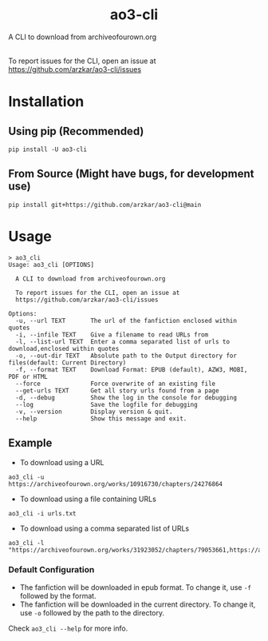 <h1 align="center">ao3-cli</h1>

A CLI to download from archiveofourown.org <br/><br/>

To report issues for the CLI, open an issue at https://github.com/arzkar/ao3-cli/issues

# Installation

## Using pip (Recommended)

```
pip install -U ao3-cli
```

## From Source (Might have bugs, for development use)

```
pip install git+https://github.com/arzkar/ao3-cli@main
```

# Usage

```
> ao3_cli
Usage: ao3_cli [OPTIONS]

  A CLI to download from archiveofourown.org

  To report issues for the CLI, open an issue at
  https://github.com/arzkar/ao3-cli/issues

Options:
  -u, --url TEXT       The url of the fanfiction enclosed within quotes
  -i, --infile TEXT    Give a filename to read URLs from
  -l, --list-url TEXT  Enter a comma separated list of urls to download,enclosed within quotes
  -o, --out-dir TEXT   Absolute path to the Output directory for files(default: Current Directory)
  -f, --format TEXT    Download Format: EPUB (default), AZW3, MOBI, PDF or HTML
  --force              Force overwrite of an existing file
  --get-urls TEXT      Get all story urls found from a page
  -d, --debug          Show the log in the console for debugging
  --log                Save the logfile for debugging
  -v, --version        Display version & quit.
  --help               Show this message and exit.
```

## Example

- To download using a URL

```
ao3_cli -u https://archiveofourown.org/works/10916730/chapters/24276864
```

- To download using a file containing URLs

```
ao3_cli -i urls.txt
```

- To download using a comma separated list of URLs

```
ao3_cli -l "https://archiveofourown.org/works/31923052/chapters/79053661,https://archiveofourown.org/works/31950595"
```

### Default Configuration

- The fanfiction will be downloaded in epub format. To change it, use `-f` followed by the format.
- The fanfiction will be downloaded in the current directory. To change it, use `-o` followed by the path to the directory.

Check `ao3_cli --help` for more info.
